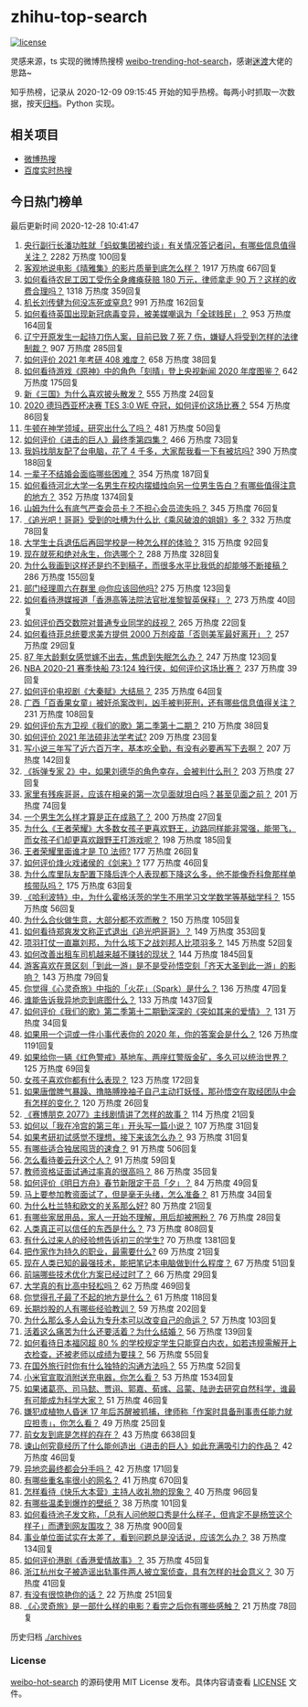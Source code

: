 # zhihu-top-search

[![license](https://img.shields.io/github/license/Arrackisarookie/zhihu-top-search)](https://github.com/Arrackisarookie/zhihu-top-search/blob/master/LICENSE)

灵感来源，ts 实现的微博热搜榜 [weibo-trending-hot-search](https://github.com/justjavac/weibo-trending-hot-search)，感谢[迷渡](https://github.com/justjavac)大佬的思路~

知乎热榜，记录从 2020-12-09 09:15:45 开始的知乎热榜。每两小时抓取一次数据，按天[归档](./archives)。Python 实现。

## 相关项目
+ [微博热搜](https://github.com/Arrackisarookie/weibo-hot-search)
+ [百度实时热搜](https://github.com/Arrackisarookie/baidu-hot-search)

## 今日热门榜单

<!-- Rank Begin -->

最后更新时间 2020-12-28 10:41:47

1. [央行副行长潘功胜就「蚂蚁集团被约谈」有关情况答记者问，有哪些信息值得关注？](https://www.zhihu.com/question/436704650) 2282 万热度 100回复
1. [客观地说电影《晴雅集》的影片质量到底怎么样？](https://www.zhihu.com/question/436379457) 1917 万热度 667回复
1. [如何看待农民工因工受伤全身瘫痪获赔 180 万元，律师拿走 90 万？这样的收费合理吗？](https://www.zhihu.com/question/436628220) 1318 万热度 359回复
1. [机长刘传健为何没冻死或窒息?](https://www.zhihu.com/question/434556032) 991 万热度 162回复
1. [如何看待英国出现新冠病毒变异，被美媒嘲讽为「全球贱民」？](https://www.zhihu.com/question/436090381) 953 万热度 164回复
1. [辽宁开原发生一起持刀伤人案，目前已致 7 死 7 伤，嫌疑人将受到怎样的法律制裁？](https://www.zhihu.com/question/436696938) 907 万热度 285回复
1. [如何评价 2021 年考研 408 难度？](https://www.zhihu.com/question/436728345) 658 万热度 38回复
1. [如何看待游戏《原神》中的角色「刻晴」登上央视新闻 2020 年度图鉴？](https://www.zhihu.com/question/436689326) 642 万热度 175回复
1. [新《三国》为什么喜欢披头散发？](https://www.zhihu.com/question/431253577) 555 万热度 24回复
1. [2020 德玛西亚杯决赛 TES 3:0 WE 夺冠，如何评价这场比赛？](https://www.zhihu.com/question/436746897) 554 万热度 86回复
1. [牛顿在神学领域，研究出什么了吗？](https://www.zhihu.com/question/407523959) 481 万热度 50回复
1. [如何评价《进击的巨人》最终季第四集？](https://www.zhihu.com/question/436751369) 466 万热度 73回复
1. [我妈找朋友配了台电脑，花了 4 千多，大家帮我看一下有被坑吗?](https://www.zhihu.com/question/435575023) 390 万热度 188回复
1. [一辈子不结婚会面临哪些困难？](https://www.zhihu.com/question/424799240) 354 万热度 187回复
1. [如何看待河北大学一名男生在校内摆蜡烛向另一位男生告白？有哪些值得注意的地方？](https://www.zhihu.com/question/436619637) 352 万热度 1374回复
1. [山姆为什么有底气严查会员卡？不担心会员流失吗？](https://www.zhihu.com/question/435214414) 345 万热度 76回复
1. [《追光吧！哥哥》受到的吐槽为什么比《乘风破浪的姐姐》多？](https://www.zhihu.com/question/434881151) 332 万热度 78回复
1. [大学生士兵退伍后再回学校是一种怎么样的体验？](https://www.zhihu.com/question/34000535) 315 万热度 92回复
1. [现在就死和绝对永生，你选哪个？](https://www.zhihu.com/question/436232952) 288 万热度 328回复
1. [为什么我画到这样还是约不到稿子，而很多水平比我低的却能够不断接稿？](https://www.zhihu.com/question/436328775) 286 万热度 155回复
1. [部门经理周六在群里 @你应该回他吗?](https://www.zhihu.com/question/436590282) 275 万热度 123回复
1. [如何看待港媒报道「香港高等法院法官批准黎智英保释」？](https://www.zhihu.com/question/436145829) 273 万热度 40回复
1. [如何评价西交数院对普通专业同学的歧视？](https://www.zhihu.com/question/436643560) 265 万热度 22回复
1. [如何看待菲总统要求美方提供 2000 万剂疫苗「否则美军最好离开」？](https://www.zhihu.com/question/436725388) 257 万热度 29回复
1. [87 年大龄剩女感觉嫁不出去，焦虑到失眠怎么办？](https://www.zhihu.com/question/434712309) 247 万热度 123回复
1. [NBA 2020-21 赛季快船 73:124 独行侠，如何评价这场比赛？](https://www.zhihu.com/question/436802552) 237 万热度 39回复
1. [如何评价电视剧《大秦赋》大结局？](https://www.zhihu.com/question/436619706) 235 万热度 64回复
1. [广西「百香果女童」被奸杀案改判，凶手被判死刑，还有哪些信息值得关注？](https://www.zhihu.com/question/436816474) 231 万热度 108回复
1. [如何评价东方卫视《我们的歌》第二季第十二期？](https://www.zhihu.com/question/436751973) 210 万热度 38回复
1. [如何评价 2021 年法硕非法学考试?](https://www.zhihu.com/question/436683897) 209 万热度 23回复
1. [写小说三年写了近六百万字，基本吃全勤，有没有必要再写下去啊？](https://www.zhihu.com/question/436659113) 207 万热度 142回复
1. [《拆弹专家 2》中，如果刘德华的角色幸存，会被判什么刑？](https://www.zhihu.com/question/436359447) 203 万热度 27回复
1. [家里有残疾哥哥，应该在相亲的第一次见面就坦白吗？甚至见面之前？](https://www.zhihu.com/question/416657614) 201 万热度 74回复
1. [一个男生怎么样才算是正在成熟了？](https://www.zhihu.com/question/431134549) 200 万热度 27回复
1. [为什么《王者荣耀》大多数女孩子更喜欢野王，边路同样能非常强，能带飞，而女孩子们却更喜欢跟野王打游戏呢？](https://www.zhihu.com/question/435316570) 198 万热度 185回复
1. [王者荣耀里面谁才是 T0 法师?](https://www.zhihu.com/question/399901238) 177 万热度 26回复
1. [如何评价烽火戏诸侯的《剑来》?](https://www.zhihu.com/question/335960527) 177 万热度 46回复
1. [为什么库里队友配置下降后连个人表现都下降这么多，他不能像乔科詹那样单核带队吗？](https://www.zhihu.com/question/436237650) 175 万热度 63回复
1. [《哈利波特》中，为什么霍格沃茨的学生不用学习文学数学等基础学科？](https://www.zhihu.com/question/432739605) 155 万热度 56回复
1. [为什么合伙做生意，大部分都不欢而散？](https://www.zhihu.com/question/297941968) 150 万热度 105回复
1. [如何看待郑爽发文称正式退出《追光吧哥哥》？](https://www.zhihu.com/question/436647961) 149 万热度 353回复
1. [项羽打仗一直赢刘邦，为什么垓下之战刘邦人比项羽多？](https://www.zhihu.com/question/436211556) 145 万热度 52回复
1. [如何改善出租车司机越来越不赚钱的现状？](https://www.zhihu.com/question/432136728) 144 万热度 1845回复
1. [游客喜欢在景区刻「到此一游」是不是受孙悟空刻「齐天大圣到此一游」的影响？](https://www.zhihu.com/question/436027668) 143 万热度 79回复
1. [你觉得《心灵奇旅》中指的「火花」（Spark）是什么？](https://www.zhihu.com/question/436629726) 136 万热度 47回复
1. [谁能告诉我异地恋到底图什么？](https://www.zhihu.com/question/304440293) 133 万热度 1437回复
1. [如何评价《我们的歌》第二季第十二期勤深深的《突如其来的爱情》？](https://www.zhihu.com/question/436759865) 131 万热度 34回复
1. [如果用一个词或一件小事代表你的 2020 年，你的答案会是什么？](https://www.zhihu.com/question/436154205) 126 万热度 1191回复
1. [如果给你一辆《红色警戒》基地车、两座红警版金矿，多久可以统治世界？](https://www.zhihu.com/question/433004669) 125 万热度 69回复
1. [女孩子喜欢你都有什么表现？](https://www.zhihu.com/question/382019157) 123 万热度 172回复
1. [如果唐僧脾气暴躁、撸胳膊挽袖子自己主动打妖怪，那孙悟空在取经团队中会有怎样的变化？](https://www.zhihu.com/question/374876936) 120 万热度 26回复
1. [《赛博朋克 2077》主线剧情讲了怎样的故事？](https://www.zhihu.com/question/434279294) 114 万热度 21回复
1. [如何以「我在冷宫的第三年」开头写一篇小说？](https://www.zhihu.com/question/430589387) 107 万热度 31回复
1. [如果考研初试感觉不理想，接下来该怎么办？](https://www.zhihu.com/question/436728837) 93 万热度 31回复
1. [有哪些适合独居囤货的速食？](https://www.zhihu.com/question/56232173) 91 万热度 506回复
1. [怎么看待姜云升这个人？](https://www.zhihu.com/question/429433594) 91 万热度 59回复
1. [教师资格证面试通过率真的很高吗？](https://www.zhihu.com/question/435289719) 86 万热度 35回复
1. [如何评价《明日方舟》春节新限定干员「夕」？](https://www.zhihu.com/question/434458435) 84 万热度 49回复
1. [马上要参加教资面试了，但是毫无头绪，怎么准备？](https://www.zhihu.com/question/434859543) 81 万热度 34回复
1. [为什么杜兰特和欧文的关系那么好?](https://www.zhihu.com/question/350780736) 80 万热度 21回复
1. [有哪些家居用品，家人一开始不理解，用后却被圈粉？](https://www.zhihu.com/question/435429498) 76 万热度 28回复
1. [人类真正可以信任的东西是什么？](https://www.zhihu.com/question/429528670) 73 万热度 808回复
1. [有什么过来人的经验想告诉初三的学生?](https://www.zhihu.com/question/311718177) 70 万热度 1381回复
1. [把作家作为持久的职业，最需要什么?](https://www.zhihu.com/question/436226715) 69 万热度 21回复
1. [现在人类已知的最强技术，能把笔记本电脑做到什么程度？](https://www.zhihu.com/question/436171724) 67 万热度 51回复
1. [前端哪些技术优化方案已经过时了？](https://www.zhihu.com/question/385397882) 66 万热度 29回复
1. [大学真的有比高中轻松吗？](https://www.zhihu.com/question/434248568) 62 万热度 469回复
1. [你觉得孔子最了不起的地方是什么？](https://www.zhihu.com/question/429220888) 61 万热度 118回复
1. [长期炒股的人有哪些经验教训？](https://www.zhihu.com/question/30083453) 59 万热度 202回复
1. [为什么那么多人会认为专升本可以改变自己的命运？](https://www.zhihu.com/question/359514329) 57 万热度 103回复
1. [活着这么痛苦为什么还要活着？为什么结婚？](https://www.zhihu.com/question/435676289) 56 万热度 139回复
1. [如何看待日本福冈超 80 % 的学校规定学生只能穿白内衣，如若违规需解开上衣检查，还被老师以成绩为要挟？](https://www.zhihu.com/question/436413911) 56 万热度 55回复
1. [在国外旅行时你有什么独特的沟通方法吗？](https://www.zhihu.com/question/435991264) 55 万热度 52回复
1. [小米官宣取消附送充电器，你怎么看？](https://www.zhihu.com/question/436547020) 53 万热度 1534回复
1. [如果诸葛亮、司马懿、贾诩、郭嘉、荀彧、吕蒙、陆逊去研究自然科学，谁最有可能成为科学大家？](https://www.zhihu.com/question/28186076) 51 万热度 46回复
1. [嫌犯成植物人昏迷 17 年后苏醒被抓捕，律师称「作案时具备刑事责任能力就应担责」，你怎么看？](https://www.zhihu.com/question/436700954) 49 万热度 25回复
1. [前女友到底是怎样的存在？](https://www.zhihu.com/question/319637812) 43 万热度 6638回复
1. [谏山创究竟经历了什么能创造出《进击的巨人》如此充满吸引力的作品？](https://www.zhihu.com/question/61275373) 42 万热度 46回复
1. [异地恋最终都会分手吗？](https://www.zhihu.com/question/435531378) 42 万热度 171回复
1. [有哪些重名率很小的网名？](https://www.zhihu.com/question/371252088) 41 万热度 670回复
1. [怎样看待《快乐大本营》主持人收礼物的现象？](https://www.zhihu.com/question/436178826) 40 万热度 96回复
1. [有哪些温柔到爆炸的壁纸？](https://www.zhihu.com/question/390884459) 38 万热度 101回复
1. [如何看待池子发文称，「总有人问他脱口秀是什么样子，但肯定不是杨笠这个样子」而遭到网友围攻？](https://www.zhihu.com/question/436555197) 38 万热度 900回复
1. [事业单位面试实在太差了，看到问题总是没话说，应该怎么办？](https://www.zhihu.com/question/321871780) 38 万热度 134回复
1. [如何评价港剧《香港爱情故事》？](https://www.zhihu.com/question/434165506) 35 万热度 45回复
1. [浙江杭州女子被造谣出轨事件两人被立案侦查，具有怎样的社会意义？](https://www.zhihu.com/question/436672203) 30 万热度 41回复
1. [有没有很惊艳你的话？](https://www.zhihu.com/question/431276841) 22 万热度 251回复
1. [《心灵奇旅》是一部什么样的电影？看完之后你有哪些感触？](https://www.zhihu.com/question/392107345) 21 万热度 78回复
<!-- Rank End -->

历史归档 [./archives](./archives)

### License

[weibo-hot-search](https://github.com/Arrackisarookie/zhihu-top-search) 的源码使用 MIT License 发布。具体内容请查看 [LICENSE](./LICENSE) 文件。
